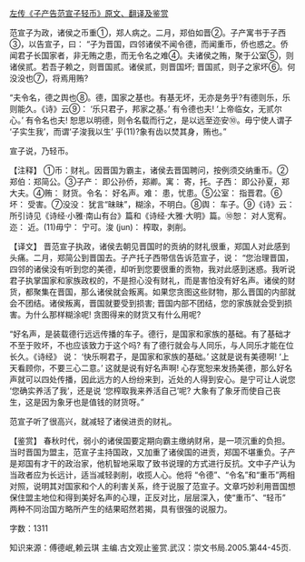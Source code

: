 [左传《子产告范宣子轻币》原文、翻译及鉴赏](https://www.vrrw.net/wx/14002.html)

范宣子为政，诸侯之币重①，郑人病之。二月，郑伯如晋②。子产寓书于子西③，以告宣子，曰： “子为晋国，四邻诸侯不闻令德，而闻重币，侨也惑之。侨闻君子长国家者，非无贿之患，而无令名之难④。夫诸侯之贿，聚于公室⑤，则诸侯贰。若吾子赖之，则晋国贰。诸侯贰，则晋国坏; 晋国贰，则子之家坏⑥。何没没也⑦，将焉用贿?

“夫令名，德之舆也⑧。德，国家之基也。有基无坏，无亦是务乎?有德则乐，乐则能久。《诗》云⑨： ‘乐只君子，邦家之基。’ 有令德也夫! ‘上帝临女，无贰尔心。’ 有令名也夫! 恕思以明德，则令名载而行之，是以远至迩安⑩。毋宁使人谓子 ‘子实生我’，而谓‘子浚我以生’ 乎(11)?象有齿以焚其身，贿也。”

宣子说，乃轻币。

【注释】 ①币：财礼。因晋国为霸主，诸侯去晋国聘问，按例须交纳重币。②郑伯：郑简公。③子产： 即公孙侨，郑卿。寓： 寄，托。子西： 即公孙夏，郑大夫。④贿： 财货。令名： 好名声。难： 患，忧患。⑤公室： 指晋君。⑥坏： 受害。⑦没没： 犹言“昧昧”，糊涂，不明白。⑧舆： 车子。⑨《诗》云： 所引诗见《诗经·小雅·南山有台》篇和《诗经·大雅·大明》篇。⑩恕： 对人宽宥。迩： 近。(11)毋宁： 宁可。浚 (jun)： 榨取，剥削。



【译文】 晋范宣子执政，诸侯去朝见晋国时的贡纳的财礼很重，郑国人对此感到头痛。二月，郑简公到晋国去。子产托子西带信告诉范宣子，说： “您治理晋国，四邻的诸侯没有听到您的美德，却听到您要很重的贡物，我对此感到迷惑。我听说君子执掌国家和家族政权的，不是担心没有财礼，而是害怕没有好名声。诸侯的财货，都聚集在晋国，那么诸侯就会叛离。如果您贪图这些财物，那么晋国的内部就会不团结。诸侯叛离，晋国就要受到损害; 晋国内部不团结，您的家族就会受到损害。为什么那样糊涂呢! 贪图得来的财货又有什么用呢?

“好名声，是装载德行远远传播的车子。德行，是国家和家族的基础。有了基础才不至于败坏，不也应该致力于这个吗? 有了德行就会与人同乐，与人同乐才能在位长久。《诗经》 说： ‘快乐啊君子，是国家和家族的基础。’ 这就是说有美德啊! ‘上天看顾你，不要三心二意。’ 这就是说有好名声啊! 心存宽恕来发扬美德，那么好名声就可以四处传播，因此远方的人纷纷来到，近处的人得到安心。是宁可让人说您 ‘您确实养活了我’，还是说 ‘您榨取我来养活自己’呢? 大象有了象牙而使自己丧生，这是因为象牙也是值钱的财货呀。”

范宣子听了很高兴，就减轻了诸侯进贡的财礼。

【鉴赏】 春秋时代，弱小的诸侯国要定期向霸主缴纳财帛，是一项沉重的负担。当时晋国为盟主，范宣子主持国政，又加重了诸侯国的进贡，郑国不堪重负。子产是郑国有才干的政治家，他机智地采取了致书说理的方式进行反抗。文中子产认为当政者应为长远计，适当减轻剥削，收揽人心。他将 “令德”、“令名”和“重币”两相对照，说明其对国家和个人的利害关系，终于说服了范宣子。文章巧妙利用晋国想保住盟主地位和得到美好名声的心理，正反对比，层层深入，使“重币”、“轻币” 两种不同治国方略所产生的结果昭然若揭，具有很强的说服力。

字数：1311

知识来源：傅德岷,赖云琪 主编.古文观止鉴赏.武汉：崇文书局.2005.第44-45页.

